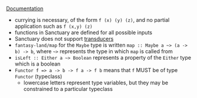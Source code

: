 [Documentation](https://sanctuary.js.org/)

- currying is necessary, of the form `f (x) (y) (z)`, and no partial application such as `f (x,y) (z)`
- functions in Sanctuary are defined for all possible inputs
- Sanctuary does not support [transducers](https://en.wikipedia.org/wiki/Finite-state_transducer)
- `fantasy-land/map` for the `Maybe` type is written `map :: Maybe a ~> (a -> b) -> b`, where `~>` represents the type in which `map` is called from
- `isLeft :: Either a ~> Boolean` represents a property of the `Either` type which is a boolean
- `Functor f => a -> b -> f a -> f b` means that `f` MUST be of type `Functor` (typeclass)
  - lowercase letters represent type variables, but they may be constrained to a particular typeclass
